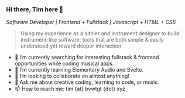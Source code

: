 ### Hi there, Tim here 👋
*Software Developer | Frontend + Fullstack | Javascript + HTML + CSS*

> Using my experience as a luthier and instrument designer to build instrument-like software: tools that are both simple & easily understood yet reward deeper interaction.

- 🔭 I’m currently searching for interesting fullstack & frontend opportunities while coding musical apps.
- 🌱 I’m currently learning Elementary Audio and Svelte.
- 👯 I’m looking to collaborate on almost anything!
- 💬 Ask me about creative coding, learning to code, or music.
- 📫 How to reach me: tim {at} bvwtgt {dot} xyz
